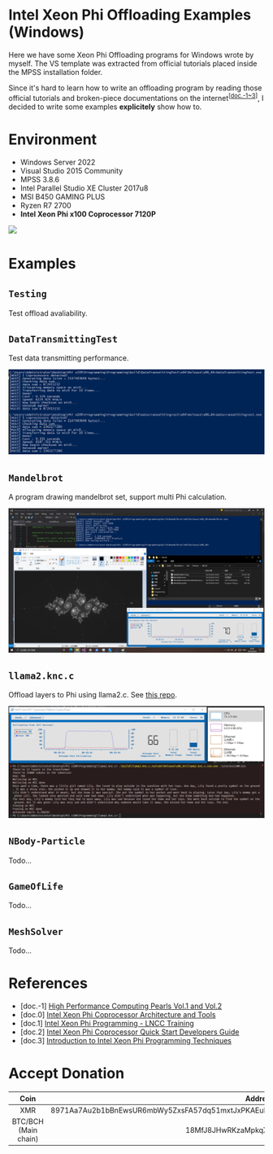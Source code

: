 # Intel Xeon Phi Offloading Examples (Windows)

Here we have some Xeon Phi Offloading programs for Windows wrote by myself. The VS template was extracted from official tutorials placed inside the MPSS installation folder. 

Since it's hard to learn how to write an offloading program by reading those official tutorials and broken-piece documentations on the internet<sup>\[[doc.-1~3](https://github.com/RESBI/Intel-Xeon-Phi-x100-Offloading-Examples-for-Windows/tree/main?tab=readme-ov-file#references)\]</sup>, I decided to write some examples __explicitely__ show how to. 

# Environment

- Windows Server 2022
- Visual Studio 2015 Community
- MPSS 3.8.6
- Intel Parallel Studio XE Cluster 2017u8
- MSI B450 GAMING PLUS 
- Ryzen R7 2700
- __Intel Xeon Phi x100 Coprocessor 7120P__

![](MyPhiRig_new.jpg)

# Examples

## `Testing`

Test offload avaliability. 

## `DataTransmittingTest`

Test data transmitting performance. 

![](DataTransmittingTest/transfer_screenshot_1.png)

## `Mandelbrot`

A program drawing mandelbrot set, support multi Phi calculation. 

![](Mandelbrot/mandelbrot_screenshot_0.png)

## `llama2.knc.c` 

Offload layers to Phi using llama2.c. See [this repo](https://github.com/RESBI/llama2.knc.c).

![](https://github.com/RESBI/llama2.knc.c/raw/master/itruns.png)

## `NBody-Particle`

Todo...

## `GameOfLife`

Todo...

## `MeshSolver`

Todo...

# References
- \[doc.-1\] [High Performance Computing Pearls Vol.1 and Vol.2](https://www.amazon.com/High-Performance-Parallelism-Pearls-One/dp/0128021187)
- \[doc.0\] [Intel Xeon Phi Coprocessor Architecture and Tools](https://link.springer.com/book/10.1007/978-1-4302-5927-5)
- \[doc.1\] [Intel Xeon Phi Programming - LNCC Training](https://sdumont.lncc.br/media/11_Phi_Programming-KNC.pdf)
- \[doc.2\] [Intel Xeon Phi Coprocessor Quick Start Developers Guide](https://www.intel.com/content/dam/develop/external/us/en/documents/intel-xeon-phi-coprocessor-quick-start-developers-guide.pdf)
- \[doc.3\] [Introduction to Intel Xeon Phi Programming Techniques](https://indico.ictp.it/event/a14302/session/12/contribution/48/material/0/0.pdf)

# Accept Donation 

| Coin                 | Address                                                                                          |
| :------------------: | :----------------------------------------------------------------------------------------------: |
| XMR                  | 8971Aa7Au2b1bBnEwsUR6mbWy5ZxsFA57dq51mxtJxPKAEuLfm1ByutSDrKMPh2iiCYh6xTqpQ5f79SZ2cG2w7oF33hDEui  |
| BTC/BCH (Main chain) | 18MfJ8JHwRKzaMpkqXrzUQsSer9oiq3oC3                                                               | 
